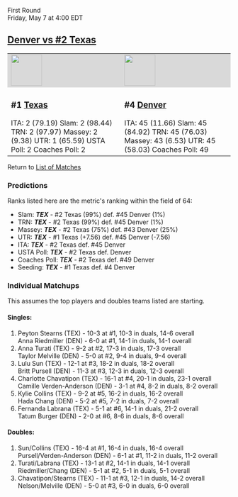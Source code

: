 First Round  
Friday, May 7 at 4:00 EDT
## [Denver vs #2 Texas](https://www.ncaa.com/game/5833678) 

<table>  
<tr style="background-color: #d9d9d9 !important"><td><a href="../"><img src="https://www.ncaa.com/sites/default/files/images/logos/schools/t/texas.70.png" width="70" height="70" /></a></td><td><a href="../"><img src="https://www.ncaa.com/sites/default/files/images/logos/schools/d/denver.70.png" width="70" height="70" /></a></td></tr>
<tr><td>  

<h3>#1 <a href="../">Texas</a></h3>  
ITA: 2 (79.19)</li>  
Slam: 2 (98.44)</li>  
TRN: 2 (97.97)</li>  
Massey: 2 (9.38)</li>  
UTR: 1 (65.59)</li>  
USTA Poll: 2</li>  
Coaches Poll: 2</li>  

</td><td>  

<h3>#4 <a href="../">Denver</a></h3>  
ITA: 45 (11.66)</li>  
Slam: 45 (84.92)</li>  
TRN: 45 (76.03)</li>  
Massey: 43 (6.53)</li>  
UTR: 45 (58.03)</li>  
Coaches Poll: 49</li>  

</td></tr></table>  

Return to [List of Matches](../index.md)  

### Predictions  

Ranks listed here are the metric's ranking within the field of 64:  
- Slam: ***TEX*** - #2 Texas (99%) def. #45 Denver (1%)  
- TRN: ***TEX*** - #2 Texas (99%) def. #45 Denver (1%)  
- Massey: ***TEX*** - #2 Texas (75%) def. #43 Denver (25%)  
- UTR: ***TEX*** - #1 Texas (+7.56) def. #45 Denver (-7.56)  
- ITA: ***TEX*** - #2 Texas def. #45 Denver  
- USTA Poll: ***TEX*** - #2 Texas def. Denver  
- Coaches Poll: ***TEX*** - #2 Texas def. #49 Denver  
- Seeding: ***TEX*** - #1 Texas def. #4 Denver  

### Individual Matchups  

This assumes the top players and doubles teams listed are starting.  

#### Singles:  
1. Peyton Stearns (TEX) - 10-3 at #1, 10-3 in duals, 14-6 overall  
   Anna Riedmiller (DEN) - 6-0 at #1, 14-1 in duals, 14-1 overall
2. Anna Turati (TEX) - 9-2 at #2, 17-3 in duals, 17-3 overall  
   Taylor Melville (DEN) - 5-0 at #2, 9-4 in duals, 9-4 overall
3. Lulu Sun (TEX) - 12-1 at #3, 18-2 in duals, 18-2 overall  
   Britt Pursell (DEN) - 11-3 at #3, 12-3 in duals, 12-3 overall
4. Charlotte Chavatipon (TEX) - 16-1 at #4, 20-1 in duals, 23-1 overall  
   Camille Verden-Anderson (DEN) - 3-1 at #4, 8-2 in duals, 8-2 overall
5. Kylie Collins (TEX) - 9-2 at #5, 16-2 in duals, 16-2 overall  
   Hada Chang (DEN) - 5-2 at #5, 7-2 in duals, 7-2 overall
6. Fernanda Labrana (TEX) - 5-1 at #6, 14-1 in duals, 21-2 overall  
   Tatum Burger (DEN) - 2-0 at #6, 8-6 in duals, 8-6 overall

#### Doubles:  
1. Sun/Collins (TEX) - 16-4 at #1, 16-4 in duals, 16-4 overall  
   Pursell/Verden-Anderson (DEN) - 6-1 at #1, 11-2 in duals, 11-2 overall
2. Turati/Labrana (TEX) - 13-1 at #2, 14-1 in duals, 14-1 overall  
   Riedmiller/Chang (DEN) - 5-1 at #2, 5-1 in duals, 5-1 overall
3. Chavatipon/Stearns (TEX) - 11-1 at #3, 12-1 in duals, 14-2 overall  
   Nelson/Melville (DEN) - 5-0 at #3, 6-0 in duals, 6-0 overall